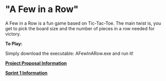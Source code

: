# "A Few in a Row" 

A Few in a Row is a fun game based on Tic-Tac-Toe.  The main twist is, you get to pick the board size and the number of pieces in a row needed for victory.

**To Play:**

Simply download the executable: AFewInARow.exe and run it!

[**Project Proposal Information**](https://github.com/TyAbbott/cop4331-project/tree/master/Proposal)

[**Sprint 1 Information**](https://github.com/TyAbbott/cop4331-project/tree/master/Sprint1)
